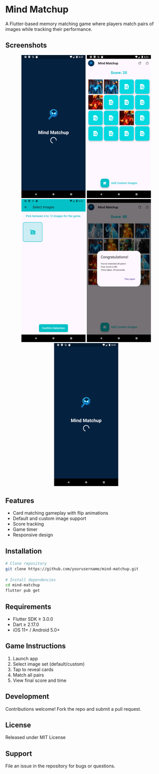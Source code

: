# Mind Matchup

A Flutter-based memory matching game where players match pairs of images while tracking their performance.

## Screenshots

<div align="center">
  <img src="assets/four.png" width="200" alt="Score Screen" />
  <img src="assets/one.png" width="200" alt="Home Screen" />
  <img src="assets/two.png" width="200" alt="Game Play" />
  <img src="assets/three.png" width="200" alt="Custom Images" />
  <img src="assets/four.png" width="200" alt="Score Screen" />
</div>

## Features

- Card matching gameplay with flip animations
- Default and custom image support
- Score tracking
- Game timer
- Responsive design

## Installation

```bash
# Clone repository
git clone https://github.com/yourusername/mind-matchup.git

# Install dependencies
cd mind-matchup
flutter pub get
```

## Requirements

- Flutter SDK ≥ 3.0.0
- Dart ≥ 2.17.0
- iOS 11+ / Android 5.0+

## Game Instructions

1. Launch app
2. Select image set (default/custom)
3. Tap to reveal cards
4. Match all pairs
5. View final score and time

## Development

Contributions welcome! Fork the repo and submit a pull request.

## License

Released under MIT License

## Support

File an issue in the repository for bugs or questions.
